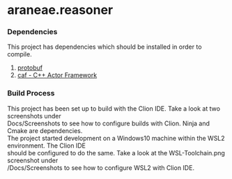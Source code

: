 # araneae.reasoner 

### Dependencies
This project has dependencies which should be installed in order to compile.
1. [protobuf](https://github.com/protocolbuffers/protobuf/blob/master/src/README.md)
2. [caf - C++ Actor Framework](https://github.com/actor-framework/actor-framework/tree/0.18.5)

### Build Process 
This project has been set up to build with the Clion IDE. Take a look at two screenshots under  
Docs/Screenshots to see how to configure builds with Clion. Ninja and Cmake are dependencies.  
The project started development on a Windows10 machine within the WSL2 environment. The Clion IDE  
should be configured to do the same. Take a look at the WSL-Toolchain.png screenshot under  
/Docs/Screenshots to see how to configure WSL2 with Clion IDE. 